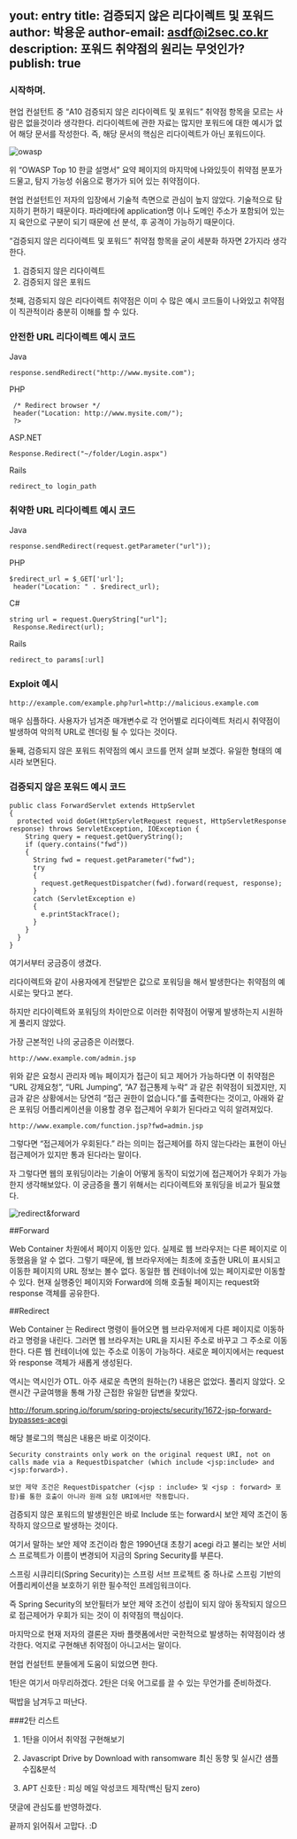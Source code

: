 
yout: entry
title: 검증되지 않은 리다이렉트 및 포워드
author: 박용운
author-email: asdf@i2sec.co.kr
description: 포워드 취약점의 원리는 무엇인가?
publish: true
---

### 시작하며.

현업 컨설턴트 중 “A10 검증되지 않은 리다이렉트 및 포워드” 취약점 항목을 모르는 사람은 없을것이라 생각한다. 리다이렉트에 관한 자료는 많지만 포워드에 대한 예시가 없어 해당 문서를 작성한다. 즉, 해당 문서의 핵심은 리다이렉트가 아닌 포워드이다. 


![owasp](/images/2017-03-28/1.png)


위 “OWASP Top 10 한글 설명서” 요약 페이지의 마지막에 나와있듯이 취약점 분포가 드물고, 탐지 가능성 쉬움으로 평가가 되어 있는 취약점이다. 

현업 컨설턴트인 저자의 입장에서 기술적 측면으로 관심이 높지 않았다. 기술적으로 탐지하기 편하기 때문이다. 파라메타에 application명 이나 도메인 주소가 포함되어 있는지 육안으로 구분이 되기 때문에 선 분석, 후 공격이 가능하기 때문이다. 


“검증되지 않은 리다이렉트 및 포워드” 취약점 항목을 굳이 세분화 하자면 2가지라 생각한다.

1.	검증되지 않은 리다이렉트
2.	검증되지 않은 포워드

첫째, 검증되지 않은 리다이렉트 취약점은 이미 수 많은 예시 코드들이 나와있고 취약점이 직관적이라 충분히 이해를 할 수 있다.

### 안전한 URL 리다이렉트 예시 코드

Java
```
response.sendRedirect("http://www.mysite.com");
```

PHP
```<?php
 /* Redirect browser */
 header("Location: http://www.mysite.com/");
 ?>
```

ASP.NET
```
Response.Redirect("~/folder/Login.aspx")
```

Rails
```
redirect_to login_path
```


### 취약한 URL 리다이렉트 예시 코드

Java
```
response.sendRedirect(request.getParameter("url"));
```

PHP
```
$redirect_url = $_GET['url'];
 header("Location: " . $redirect_url);
```

C#
```
string url = request.QueryString["url"];
 Response.Redirect(url);
```

Rails
```
redirect_to params[:url]
```

### Exploit 예시 
```
http://example.com/example.php?url=http://malicious.example.com
```



매우 심플하다. 사용자가 넘겨준 매개변수로 각 언어별로 리다이렉트 처리시 취약점이 발생하여 악의적 URL로 렌더링 될 수 있다는 것이다.

둘째, 검증되지 않은 포워드 취약점의 예시 코드를 먼저 살펴 보겠다. 유일한 형태의 예시라 보면된다. 


### 검증되지 않은 포워드 예시 코드
```
public class ForwardServlet extends HttpServlet 
{
  protected void doGet(HttpServletRequest request, HttpServletResponse response) throws ServletException, IOException {
    String query = request.getQueryString();
    if (query.contains("fwd")) 
    {
      String fwd = request.getParameter("fwd");
      try 
      {
        request.getRequestDispatcher(fwd).forward(request, response);
      } 
      catch (ServletException e) 
      {
        e.printStackTrace();
      }
    }
  }
}
```

여기서부터 궁금증이 생겼다. 

리다이렉트와 같이 사용자에게 전달받은 값으로 포워딩을 해서 발생한다는 취약점의 예시로는 맞다고 본다. 

하지만 리다이렉트와 포워딩의 차이만으로 이러한 취약점이 어떻게 발생하는지 시원하게 풀리지 않았다. 

가장 근본적인 나의 궁금증은 이러했다. 


```
http://www.example.com/admin.jsp 
```

위와 같은 요청시 관리자 메뉴 페이지가 접근이 되고 제어가 가능하다면 이 취약점은 “URL 강제요청”, “URL Jumping”, “A7 접근통제 누락” 과 같은 취약점이 되겠지만, 지금과 같은 상황에서는 당연히 “접근 권한이 없습니다.”를 출력한다는 것이고, 아래와 같은 포워딩 어플리케이션을 이용할 경우 접근제어 우회가 된다라고 익히 알려져있다.

```
http://www.example.com/function.jsp?fwd=admin.jsp
```

그렇다면 “접근제어가 우회된다.” 라는 의미는 접근제어를 하지 않는다라는 표현이 아닌 접근제어가 있지만 통과 된다라는 말이다.

자 그렇다면 웹의 포워딩이라는 기술이 어떻게 동작이 되었기에 접근제어가 우회가 가능한지 생각해보았다. 이 궁금증을 풀기 위해서는 리다이렉트와 포워딩을 비교가 필요했다.


![redirect&forward](/images/2017-03-28/2.png)


##Forward

Web Container 차원에서 페이지 이동만 있다. 실제로 웹 브라우저는 다른 페이지로 이동했음을 알 수 없다. 그렇기 때문에, 웹 브라우저에는 최초에 호출한 URL이 표시되고 이동한 페이지의 URL 정보는 볼수 없다. 동일한 웹 컨테이너에 있는 페이지로만 이동할수 있다. 현재 실행중인 페이지와 Forward에 의해 호출될 페이지는 request와 response 객체를 공유한다.

##Redirect

Web Container 는 Redirect 명령이 들어오면 웹 브라우저에게 다른 페이지로 이동하라고 명령을 내린다. 
그러면 웹 브라우저는 URL을 지시된 주소로 바꾸고 그 주소로 이동한다. 다른 웹 컨테이너에 있는 주소로 이동이 가능하다. 
새로운 페이지에서는 request 와 response 객체가 새롭게 생성된다.

역시는 역시인가 OTL. 아주 새로운 측면의 원하는(?) 내용은 없었다. 풀리지 않았다. 오랜시간 구글여행을 통해 가장 근접한 유일한 답변을 찾았다.


http://forum.spring.io/forum/spring-projects/security/1672-jsp-forward-bypasses-acegi

해당 블로그의 핵심은 내용은 바로 이것이다.

```
Security constraints only work on the original request URI, not on calls made via a RequestDispatcher (which include <jsp:include> and <jsp:forward>).
```

```
보안 제약 조건은 RequestDispatcher (<jsp : include> 및 <jsp : forward> 포함)를 통한 호출이 아니라 원래 요청 URI에서만 작동합니다. 
```

검증되지 않은 포워드의 발생원인은 바로 Include 또는 forward시 보안 제약 조건이 동작하지 않으므로 발생하는 것이다. 

여기서 말하는 보안 제약 조건이라 함은 1990년대 초창기 acegi 라고 불리는 보안 서비스 프로젝트가 이름이 변경되어 지금의 Spring Security를 부른다. 

스프링 시큐리티(Spring Security)는 스프링 서브 프로젝트 중 하나로 스프링 기반의 어플리케이션을 보호하기 위한 필수적인 프레임워크이다.

즉 Spring Security의 보안필터가 보안 제약 조건이 성립이 되지 않아 동작되지 않으므로 접근제어가 우회가 되는 것이 이 취약점의 핵심이다.

마지막으로 현재 저자의 결론은 자바 플랫폼에서만 국한적으로 발생하는 취약점이라 생각한다. 억지로 구현해낸 취약점이 아니고서는 말이다. 

현업 컨설턴트 분들에게 도움이 되었으면 한다. 

1탄은 여기서 마무리하겠다. 2탄은 더욱 어그로를 끌 수 있는 무언가를 준비하겠다. 

떡밥을 남겨두고 떠난다.


###2탄 리스트

1. 1탄을 이어서 취약점 구현해보기

2. Javascript Drive by Download with ransomware 최신 동향 및 실시간 샘플 수집&분석

3. APT 신호탄 : 피싱 메일 악성코드 제작(백신 탐지 zero)




댓글에 관심도를 반영하겠다. 

끝까지 읽어줘서 고맙다. :D







